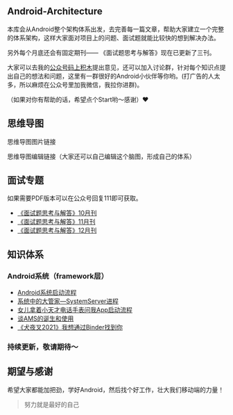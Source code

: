 ## Android-Architecture

本库会从Android整个架构体系出发，去完善每一篇文章，帮助大家建立一个完整的体系架构，这样大家面对项目上的问题、面试题就能比较快的想到解决办法。

另外每个月底还会有固定期刊—— 《面试题思考与解答》现在已更新了三刊。

大家可以去我的[公众号码上积木](https://p6-juejin.byteimg.com/tos-cn-i-k3u1fbpfcp/2164773ecbac43b3abf363360e4f365a~tplv-k3u1fbpfcp-watermark.image)提出意见，还可以加入讨论群，针对每个知识点提出自己的想法和问题，这里有一群很好的Android小伙伴等你哟。(打广告的人太多，所以麻烦在公众号里加我微信，我拉你进群)。

（如果对你有帮助的话，希望点个Start哟～感谢）❤️

## 思维导图

思维导图图片链接

思维导图编辑链接（大家还可以自己编辑这个脑图，形成自己的体系）


## 面试专题

如果需要PDF版本可以在公众号回复111即可获取。

* [《面试题思考与解答》10月刊](https://mp.weixin.qq.com/s/Sey1R6USU3R0XBvgK--VNw)
* [《面试题思考与解答》11月刊](https://mp.weixin.qq.com/s/twJS54Ugisa54xBlGk58IA)
* [《面试题思考与解答》12月刊](https://mp.weixin.qq.com/s/rn4w4bqIdQ-mksfiSk9BMA)


## 知识体系


### Android系统（framework层）

* [Android系统启动流程](https://mp.weixin.qq.com/s/ULDRlF2Jl_vCrqN_900sWg)
* [系统中的大管家—SystemServer进程](https://mp.weixin.qq.com/s/kaEVvYN-5996IP2QLuPHvQ)
* [女儿拿着小天才电话手表问我App启动流程](https://mp.weixin.qq.com/s/Q3t6VZacP7xXc5NEwJ2UtQ)
* [谈AMS的诞生和使用](https://mp.weixin.qq.com/s/3FXO0v0Ei9wdlRgB43tsng)
* [《犬夜叉2021》我想通过Binder找到你](https://mp.weixin.qq.com/s/G39JNcP5Ye9AbXRv6tQ8pg)


### 持续更新，敬请期待～


## 期望与感谢

希望大家都能加把劲，学好Android，然后找个好工作，壮大我们移动端的力量！

>努力就是最好的自己

